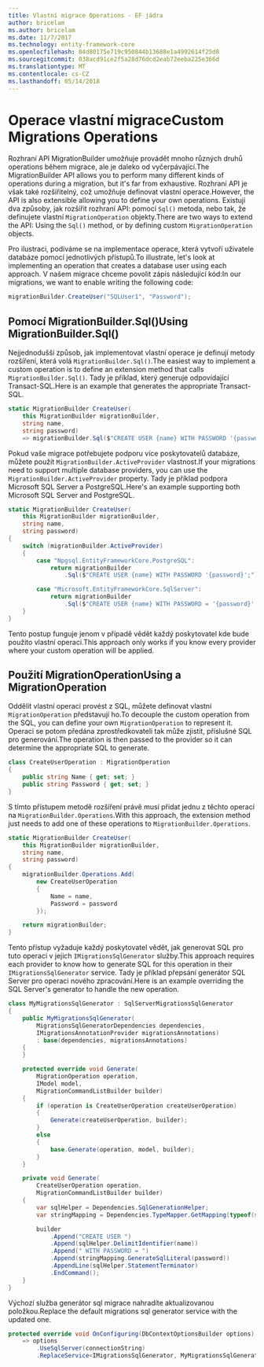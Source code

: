 ```yaml
---
title: Vlastní migrace Operations - EF jádra
author: bricelam
ms.author: bricelam
ms.date: 11/7/2017
ms.technology: entity-framework-core
ms.openlocfilehash: 84d80175e719c950844b13688e1a4992614f25d8
ms.sourcegitcommit: 038acd91ce2f5a28d76dcd2eab72eeba225e366d
ms.translationtype: MT
ms.contentlocale: cs-CZ
ms.lasthandoff: 05/14/2018
---
```

<a name="custom-migrations-operations"></a><span data-ttu-id="58e84-102">Operace vlastní migrace</span><span class="sxs-lookup"><span data-stu-id="58e84-102">Custom Migrations Operations</span></span>
============================
<span data-ttu-id="58e84-103">Rozhraní API MigrationBuilder umožňuje provádět mnoho různých druhů operations během migrace, ale je daleko od vyčerpávající.</span><span class="sxs-lookup"><span data-stu-id="58e84-103">The MigrationBuilder API allows you to perform many different kinds of operations during a migration, but it's far from exhaustive.</span></span> <span data-ttu-id="58e84-104">Rozhraní API je však také rozšiřitelný, což umožňuje definovat vlastní operace.</span><span class="sxs-lookup"><span data-stu-id="58e84-104">However, the API is also extensible allowing you to define your own operations.</span></span> <span data-ttu-id="58e84-105">Existují dva způsoby, jak rozšířit rozhraní API: pomocí `Sql()` metoda, nebo tak, že definujete vlastní `MigrationOperation` objekty.</span><span class="sxs-lookup"><span data-stu-id="58e84-105">There are two ways to extend the API: Using the `Sql()` method, or by defining custom `MigrationOperation` objects.</span></span>

<span data-ttu-id="58e84-106">Pro ilustraci, podíváme se na implementace operace, která vytvoří uživatele databáze pomocí jednotlivých přístupů.</span><span class="sxs-lookup"><span data-stu-id="58e84-106">To illustrate, let's look at implementing an operation that creates a database user using each approach.</span></span> <span data-ttu-id="58e84-107">V našem migrace chceme povolit zápis následující kód:</span><span class="sxs-lookup"><span data-stu-id="58e84-107">In our migrations, we want to enable writing the following code:</span></span>

``` csharp
migrationBuilder.CreateUser("SQLUser1", "Password");
```

<a name="using-migrationbuildersql"></a><span data-ttu-id="58e84-108">Pomocí MigrationBuilder.Sql()</span><span class="sxs-lookup"><span data-stu-id="58e84-108">Using MigrationBuilder.Sql()</span></span>
----------------------------
<span data-ttu-id="58e84-109">Nejjednodušší způsob, jak implementovat vlastní operace je definují metody rozšíření, která volá `MigrationBuilder.Sql()`.</span><span class="sxs-lookup"><span data-stu-id="58e84-109">The easiest way to implement a custom operation is to define an extension method that calls `MigrationBuilder.Sql()`.</span></span>
<span data-ttu-id="58e84-110">Tady je příklad, který generuje odpovídající Transact-SQL.</span><span class="sxs-lookup"><span data-stu-id="58e84-110">Here is an example that generates the appropriate Transact-SQL.</span></span>

``` csharp
static MigrationBuilder CreateUser(
    this MigrationBuilder migrationBuilder,
    string name,
    string password)
    => migrationBuilder.Sql($"CREATE USER {name} WITH PASSWORD '{password}';");
```

<span data-ttu-id="58e84-111">Pokud vaše migrace potřebujete podporu více poskytovatelů databáze, můžete použít `MigrationBuilder.ActiveProvider` vlastnost.</span><span class="sxs-lookup"><span data-stu-id="58e84-111">If your migrations need to support multiple database providers, you can use the `MigrationBuilder.ActiveProvider` property.</span></span> <span data-ttu-id="58e84-112">Tady je příklad podpora Microsoft SQL Server a PostgreSQL.</span><span class="sxs-lookup"><span data-stu-id="58e84-112">Here's an example supporting both Microsoft SQL Server and PostgreSQL.</span></span>

``` csharp
static MigrationBuilder CreateUser(
    this MigrationBuilder migrationBuilder,
    string name,
    string password)
{
    switch (migrationBuilder.ActiveProvider)
    {
        case "Npgsql.EntityFrameworkCore.PostgreSQL":
            return migrationBuilder
                .Sql($"CREATE USER {name} WITH PASSWORD '{password}';");

        case "Microsoft.EntityFrameworkCore.SqlServer":
            return migrationBuilder
                .Sql($"CREATE USER {name} WITH PASSWORD = '{password}';");
    }
}
```

<span data-ttu-id="58e84-113">Tento postup funguje jenom v případě vědět každý poskytovatel kde bude použito vlastní operaci.</span><span class="sxs-lookup"><span data-stu-id="58e84-113">This approach only works if you know every provider where your custom operation will be applied.</span></span>

<a name="using-a-migrationoperation"></a><span data-ttu-id="58e84-114">Použití MigrationOperation</span><span class="sxs-lookup"><span data-stu-id="58e84-114">Using a MigrationOperation</span></span>
---------------------------
<span data-ttu-id="58e84-115">Oddělit vlastní operaci provést z SQL, můžete definovat vlastní `MigrationOperation` představují ho.</span><span class="sxs-lookup"><span data-stu-id="58e84-115">To decouple the custom operation from the SQL, you can define your own `MigrationOperation` to represent it.</span></span> <span data-ttu-id="58e84-116">Operaci se potom předána zprostředkovateli tak může zjistit, příslušné SQL pro generování.</span><span class="sxs-lookup"><span data-stu-id="58e84-116">The operation is then passed to the provider so it can determine the appropriate SQL to generate.</span></span>

``` csharp
class CreateUserOperation : MigrationOperation
{
    public string Name { get; set; }
    public string Password { get; set; }
}
```

<span data-ttu-id="58e84-117">S tímto přístupem metodě rozšíření právě musí přidat jednu z těchto operací na `MigrationBuilder.Operations`.</span><span class="sxs-lookup"><span data-stu-id="58e84-117">With this approach, the extension method just needs to add one of these operations to `MigrationBuilder.Operations`.</span></span>

``` csharp
static MigrationBuilder CreateUser(
    this MigrationBuilder migrationBuilder,
    string name,
    string password)
{
    migrationBuilder.Operations.Add(
        new CreateUserOperation
        {
            Name = name,
            Password = password
        });

    return migrationBuilder;
}
```

<span data-ttu-id="58e84-118">Tento přístup vyžaduje každý poskytovatel vědět, jak generovat SQL pro tuto operaci v jejich `IMigrationsSqlGenerator` služby.</span><span class="sxs-lookup"><span data-stu-id="58e84-118">This approach requires each provider to know how to generate SQL for this operation in their `IMigrationsSqlGenerator` service.</span></span> <span data-ttu-id="58e84-119">Tady je příklad přepsání generátor SQL Server pro operaci nového zpracování.</span><span class="sxs-lookup"><span data-stu-id="58e84-119">Here is an example overriding the SQL Server's generator to handle the new operation.</span></span>

``` csharp
class MyMigrationsSqlGenerator : SqlServerMigrationsSqlGenerator
{
    public MyMigrationsSqlGenerator(
        MigrationsSqlGeneratorDependencies dependencies,
        IMigrationsAnnotationProvider migrationsAnnotations)
        : base(dependencies, migrationsAnnotations)
    {
    }

    protected override void Generate(
        MigrationOperation operation,
        IModel model,
        MigrationCommandListBuilder builder)
    {
        if (operation is CreateUserOperation createUserOperation)
        {
            Generate(createUserOperation, builder);
        }
        else
        {
            base.Generate(operation, model, builder);
        }
    }

    private void Generate(
        CreateUserOperation operation,
        MigrationCommandListBuilder builder)
    {
        var sqlHelper = Dependencies.SqlGenerationHelper;
        var stringMapping = Dependencies.TypeMapper.GetMapping(typeof(string));

        builder
            .Append("CREATE USER ")
            .Append(sqlHelper.DelimitIdentifier(name))
            .Append(" WITH PASSWORD = ")
            .Append(stringMapping.GenerateSqlLiteral(password))
            .AppendLine(sqlHelper.StatementTerminator)
            .EndCommand();
    }
}
```

<span data-ttu-id="58e84-120">Výchozí služba generátor sql migrace nahradíte aktualizovanou položkou.</span><span class="sxs-lookup"><span data-stu-id="58e84-120">Replace the default migrations sql generator service with the updated one.</span></span>

``` csharp
protected override void OnConfiguring(DbContextOptionsBuilder options)
    => options
        .UseSqlServer(connectionString)
        .ReplaceService<IMigrationsSqlGenerator, MyMigrationsSqlGenerator>();
```
